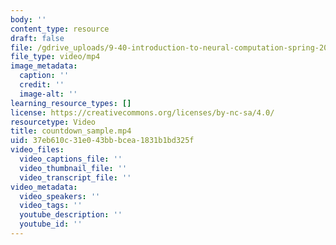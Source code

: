 ```yaml
---
body: ''
content_type: resource
draft: false
file: /gdrive_uploads/9-40-introduction-to-neural-computation-spring-2018/1hMMP27BjGDMmTJl6vGnT5lWBSdvvB7N3/countdown_sample.mp4
file_type: video/mp4
image_metadata:
  caption: ''
  credit: ''
  image-alt: ''
learning_resource_types: []
license: https://creativecommons.org/licenses/by-nc-sa/4.0/
resourcetype: Video
title: countdown_sample.mp4
uid: 37eb610c-31e0-43bb-bcea-1831b1bd325f
video_files:
  video_captions_file: ''
  video_thumbnail_file: ''
  video_transcript_file: ''
video_metadata:
  video_speakers: ''
  video_tags: ''
  youtube_description: ''
  youtube_id: ''
---
```

